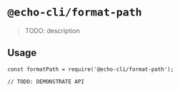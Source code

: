 # `@echo-cli/format-path`

> TODO: description

## Usage

```
const formatPath = require('@echo-cli/format-path');

// TODO: DEMONSTRATE API
```
